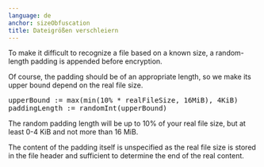 ```yaml
---
language: de
anchor: sizeObfuscation
title: Dateigrößen verschleiern
---
```

<p class="lead">To make it difficult to recognize a file based on a known size, a random-length padding is appended before encryption.</p>

Of course, the padding should be of an appropriate length, so we make its upper bound depend on the real file size.

<pre>
upperBound := max(min(10% * realFileSize, 16MiB), 4KiB)
paddingLength := randomInt(upperBound)
</pre>

The random padding length will be up to 10% of your real file size, but at least 0-4 KiB and not more than 16 MiB.

The content of the padding itself is unspecified as the real file size is stored in the file header and sufficient to determine the end of the real content.
